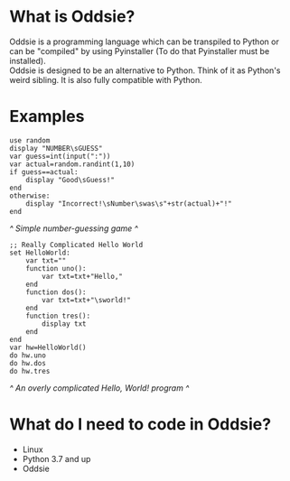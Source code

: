 # What is Oddsie?
 Oddsie is a programming language which can be transpiled to Python or can be "compiled" by using Pyinstaller (To do that Pyinstaller must be installed).  
Oddsie is designed to be an alternative to Python. Think of it as Python's weird sibling. It is also fully compatible with Python.
# Examples
```oddsie
use random
display "NUMBER\sGUESS"
var guess=int(input(":"))
var actual=random.randint(1,10)
if guess==actual:
	display "Good\sGuess!"
end
otherwise:
	display "Incorrect!\sNumber\swas\s"+str(actual)+"!"
end
```
*^ Simple number-guessing game ^*
```oddsie
;; Really Complicated Hello World
set HelloWorld:
	var txt=""
	function uno():
		var txt=txt+"Hello,"
	end
	function dos():
		var txt=txt+"\sworld!"
	end
	function tres():
		display txt
	end
end
var hw=HelloWorld()
do hw.uno
do hw.dos
do hw.tres
```
*^ An overly complicated Hello, World! program ^*
# What do I need to code in Oddsie?
- Linux
- Python 3.7 and up
- Oddsie
